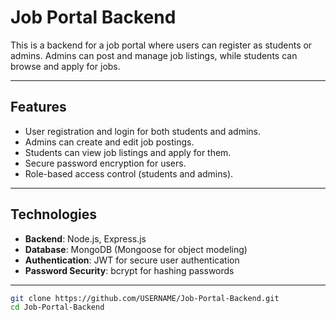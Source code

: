 
# Job Portal Backend

This is a backend for a job portal where users can register as students or admins. Admins can post and manage job listings, while students can browse and apply for jobs.

---

## Features

- User registration and login for both students and admins.
- Admins can create and edit job postings.
- Students can view job listings and apply for them.
- Secure password encryption for users.
- Role-based access control (students and admins).

---

## Technologies

- **Backend**: Node.js, Express.js
- **Database**: MongoDB (Mongoose for object modeling)
- **Authentication**: JWT for secure user authentication
- **Password Security**: bcrypt for hashing passwords

---


   ```bash
   git clone https://github.com/USERNAME/Job-Portal-Backend.git
   cd Job-Portal-Backend
